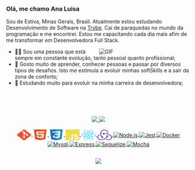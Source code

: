   <div>
    <h3>Olá, me chamo Ana Luisa</h3>
    <p>
      Sou de Estiva, Minas Gerais, Brasil. Atualmente estou estudando Desenvolvimento de Software na <a href="https://github.com/betrybe">Trybe<a/>. 
  Cai de paraquedas no mundo da programação e me encontrei. Estou me capacitando cada dia mais afim de me transformar em Desenvolvedora Full Stack.
    </p>
  </div>
  <div>
    <img align="right" alt="GIF" src="https://i.pinimg.com/originals/d6/34/b7/d634b74068bca1b5a2155a0d26dd8f25.gif" width="250px" />
    <ul>
      <li> 👩🏻 Sou uma pessoa que está sempre em constante evolução, tanto pessoal quanto profissional;</li>
      <li>  🌱 Gosto muito de aprender, conhecer pessoas e passar por diversos tipos de desafios. Isto me estimula a evoluir minhas softSkills e a sair da zona de conforto; </li>
      <li> 💼 Estudando muito para evoluir na minha carreira de desenvolvedora;</li>
    </ul>
  </div>
<br>
<br>

<br>

<br>

<div>
  <div align="center">
    <a href="https://github.com/analuisams99">
    <img height="160em" src="https://github-readme-stats.vercel.app/api?username=analuisams99&hide_border=true&show_icons=true&icon_color=ffc222&bg_color=120,000000,cc0000&title_color=ffc222&text_color=fff&include_all_commits=true&count_private=true"/>
    <img height="160em" src="https://github-readme-stats.vercel.app/api/top-langs/?username=analuisams99&&hide_border=true&show_icons=true&bg_color=120,000000,cc0000&title_color=ffc222&text_color=fff&layout=compact&langs_count=7"/>
  </div>
</div>
  
  <div align="center"><br>
    <img align="center" alt="GIT" height="30" width="40" src="https://raw.githubusercontent.com/devicons/devicon/master/icons/git/git-original.svg">
    <img align="center" alt="HTML" height="30" width="40" src="https://raw.githubusercontent.com/devicons/devicon/master/icons/html5/html5-original.svg">
    <img align="center" alt="CSS" height="30" width="40" src="https://raw.githubusercontent.com/devicons/devicon/master/icons/css3/css3-original.svg">
    <img align="center" alt="JavaScript" height="30" width="40" src="https://raw.githubusercontent.com/devicons/devicon/master/icons/javascript/javascript-plain.svg">
    <img align="center" alt="React" height="30" width="40" src="https://raw.githubusercontent.com/devicons/devicon/master/icons/react/react-original.svg">
    <img align="center" alt="Redux" height="30" width="40" src="https://raw.githubusercontent.com/devicons/devicon/master/icons/redux/redux-original.svg">
    <img align="center" alt="Node.js" height="30" width="40" src="https://camo.githubusercontent.com/900baefb89e187c8b32cdbb3b440d1502fe8f30a1a335cc5dc5868af0142f8b1/68747470733a2f2f63646e2e6a7364656c6976722e6e65742f67682f64657669636f6e732f64657669636f6e2f69636f6e732f6e6f64656a732f6e6f64656a732d6f726967696e616c2e737667">
    <img align="center" alt="Jest" height="30" width="40" src="https://camo.githubusercontent.com/fd37a0ed465d6e14411705324a0d21739377f54ab6d0ae146c68fca8777e16c7/68747470733a2f2f63646e2e6a7364656c6976722e6e65742f67682f64657669636f6e732f64657669636f6e2f69636f6e732f6a6573742f6a6573742d706c61696e2e737667">
    <img align="center" alt="Docker" height="30" width="40" src="https://camo.githubusercontent.com/240d9f9177236e5fd117a33e31e5b77b5fece5f03410fe10f5c7835937fb3506/68747470733a2f2f63646e2e6a7364656c6976722e6e65742f67682f64657669636f6e732f64657669636f6e2f69636f6e732f646f636b65722f646f636b65722d706c61696e2d776f72646d61726b2e737667">
    <img align="center" alt="Mysql" height="30" width="40" src="https://camo.githubusercontent.com/2582ec2237a3a1fbd34e9b57332b72be27a7facb32abe7c2335e5f86e5f457a8/68747470733a2f2f63646e2e6a7364656c6976722e6e65742f67682f64657669636f6e732f64657669636f6e2f69636f6e732f6d7973716c2f6d7973716c2d6f726967696e616c2e737667">
    <img align="center" alt="Express" height="30" width="40" src="https://camo.githubusercontent.com/40756575fc2fd74b1883ea0cc5c2a49aa7048ab58286f43a121109d69a9ea160/68747470733a2f2f63646e2e6a7364656c6976722e6e65742f67682f64657669636f6e732f64657669636f6e2f69636f6e732f657870726573732f657870726573732d6f726967696e616c2e737667">
    <img align="center" alt="Sequelize" height="30" width="40" src="https://camo.githubusercontent.com/a2ef2bb116ae565bb254cbb11194dae357eb7582a8babeab337bd3932687d63d/68747470733a2f2f63646e2e6a7364656c6976722e6e65742f67682f64657669636f6e732f64657669636f6e2f69636f6e732f73657175656c697a652f73657175656c697a652d6f726967696e616c2e737667">
    <img align="center" alt="Mocha" height="30" width="40" src="https://camo.githubusercontent.com/b038408a220da15a2710d79f3bc3834c9fa8c32c7ceb22f8554c5799ceea768e/68747470733a2f2f63646e2e6a7364656c6976722e6e65742f67682f64657669636f6e732f64657669636f6e2f69636f6e732f6d6f6368612f6d6f6368612d706c61696e2e737667">
  </div>
 
  ##
  
<div align="center"> 
  <a href="https://www.linkedin.com/in/analuisams99/" target="_blank"><img src="https://img.shields.io/badge/-LinkedIn-%230077B5?style=for-the-badge&logo=linkedin&logoColor=white" target="_blank"></a> 
</div>
